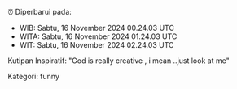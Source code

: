 ⏰ Diperbarui pada:
- WIB: Sabtu, 16 November 2024 00.24.03 UTC
- WITA: Sabtu, 16 November 2024 01.24.03 UTC
- WIT: Sabtu, 16 November 2024 02.24.03 UTC

Kutipan Inspiratif:
"God is really creative , i mean ..just look at me"


Kategori: funny

